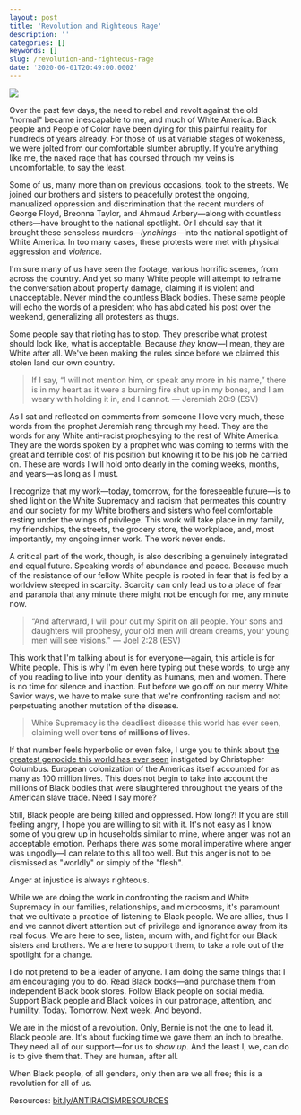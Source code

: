 ```yaml
---
layout: post
title: 'Revolution and Righteous Rage'
description: ''
categories: []
keywords: []
slug: /revolution-and-righteous-rage
date: '2020-06-01T20:49:00.000Z'
---
```


![](https://images.unsplash.com/photo-1590895763408-2788fce4a5be?ixlib=rb-1.2.1&q=80&fm=jpg&crop=entropy&cs=tinysrgb&w=2000&fit=max&ixid=eyJhcHBfaWQiOjExNzczfQ)

Over the past few days, the need to rebel and revolt against the old "normal" became inescapable to me, and much of White America. Black people and People of Color have been dying for this painful reality for hundreds of years already. For those of us at variable stages of wokeness, we were jolted from our comfortable slumber abruptly. If you're anything like me, the naked rage that has coursed through my veins is uncomfortable, to say the least.<!--more-->

Some of us, many more than on previous occasions, took to the streets. We joined our brothers and sisters to peacefully protest the ongoing, manualized oppression and discrimination that the recent murders of George Floyd, Breonna Taylor, and Ahmaud Arbery—along with countless others—have brought to the national spotlight. Or I should say that it brought these senseless murders—*lynchings*—into the national spotlight of White America. In too many cases, these protests were met with physical aggression and *violence*.

I'm sure many of us have seen the footage, various horrific scenes, from across the country. And yet so many White people will attempt to reframe the conversation about property damage, claiming it is violent and unacceptable. Never mind the countless Black bodies. These same people will echo the words of a president who has abdicated his post over the weekend, generalizing all protesters as thugs.

Some people say that rioting has to stop. They prescribe what protest should look like, what is acceptable. Because *they* know—I mean, they are White after all. We've been making the rules since before we claimed this stolen land our own country.

> If I say, “I will not mention him,
> or speak any more in his name,”
> there is in my heart as it were a burning fire
> shut up in my bones,
> and I am weary with holding it in,
> and I cannot.
> — Jeremiah 20:9 (ESV)

As I sat and reflected on comments from someone I love very much, these words from the prophet Jeremiah rang through my head. They are the words for any White anti-racist prophesying to the rest of White America. They are the words spoken by a prophet who was coming to terms with the great and terrible cost of his position but knowing it to be his job he carried on. These are words I will hold onto dearly in the coming weeks, months, and years—as long as I must.

I recognize that my work—today, tomorrow, for the foreseeable future—is to shed light on the White Supremacy and racism that permeates this country and our society for my White brothers and sisters who feel comfortable resting under the wings of privilege. This work will take place in my family, my friendships, the streets, the grocery store, the workplace, and, most importantly, my ongoing inner work. The work never ends.

A critical part of the work, though, is also describing a genuinely integrated and equal future. Speaking words of abundance and peace. Because much of the resistance of our fellow White people is rooted in fear that is fed by a worldview steeped in scarcity. Scarcity can only lead us to a place of fear and paranoia that any minute there might not be enough for me, any minute now.

> “And afterward,
> I will pour out my Spirit on all people.
> Your sons and daughters will prophesy,
> your old men will dream dreams,
> your young men will see visions."
> — Joel 2:28 (ESV)

This work that I'm talking about is for everyone—again, this article is for White people. This is why I'm even here typing out these words, to urge any of you reading to live into your identity as humans, men and women. There is no time for silence and inaction. But before we go off on our merry White Savior ways, we have to make sure that we're confronting racism and not perpetuating another mutation of the disease.

> White Supremacy is the deadliest disease this world has ever seen, claiming well over **tens of millions of lives**.

If that number feels hyperbolic or even fake, I urge you to think about [the greatest genocide this world has ever seen](https://www.mit.edu/~thistle/v9/9.11/1columbus.html) instigated by Christopher Columbus. European colonization of the Americas itself accounted for as many as 100 million lives. This does not begin to take into account the millions of Black bodies that were slaughtered throughout the years of the American slave trade. Need I say more?

Still, Black people are being killed and oppressed. How long?! If you are still feeling angry, I hope you are willing to sit with it. It's not easy as I know some of you grew up in households similar to mine, where anger was not an acceptable emotion. Perhaps there was some moral imperative where anger was ungodly—I can relate to this all too well. But this anger is not to be dismissed as "worldly" or simply of the "flesh".

Anger at injustice is always righteous.

While we are doing the work in confronting the racism and White Supremacy in our families, relationships, and microcosms, it's paramount that we cultivate a practice of listening to Black people. We are allies, thus I and we cannot divert attention out of privilege and ignorance away from its real focus. We are here to see, listen, mourn with, and fight for our Black sisters and brothers. We are here to support them, to take a role out of the spotlight for a change.

I do not pretend to be a leader of anyone. I am doing the same things that I am encouraging you to do. Read Black books—and purchase them from independent Black book stores. Follow Black people on social media. Support Black people and Black voices in our patronage, attention, and humility. Today. Tomorrow. Next week. And beyond.

We are in the midst of a revolution. Only, Bernie is not the one to lead it. Black people are. It's about fucking time we gave them an inch to breathe. They need all of our support—for us to *show up*. And the least I, we, can do is to give them that. They are human, after all.

When Black people, of all genders, only then are we all free; this is a revolution for all of us.

Resources:
[bit.ly/ANTIRACISMRESOURCES](__GHOST_URL__/revolution-and-righteous-rage/bit.ly/ANTIRACISMRESOURCES)
